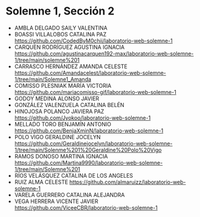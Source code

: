 # Solemne 1, Sección 2
* AMBLA DELGADO SAILY VALENTINA
* BOASSI VILLALOBOS CATALINA PAZ https://github.com/CodedByM0chii/laboratorio-web-solemne-1
* CARQUEN RODRÍGUEZ AGUSTINA IGNACIA https://github.com/agustinacarquen192-max/laboratorio-web-solemne-1/tree/main/solemne%201
* CARRASCO HERNÁNDEZ AMANDA CELESTE https://github.com/Amandacelest/laboratorio-web-solemne-1/tree/main/Solemne1_Amanda
* COMISSO PLESNIAK MARÍA VICTORIA https://github.com/mariacomisso-gif/laboratorio-web-solemne-1
* GODOY MEDINA ALONSO JAVIER
* GONZÁLEZ VALENZUELA CATALINA BELÉN
* HINOJOSA POLANCO JAVIERA PAZ https://github.com/Jyokoo/laboratorio-web-solemne-1
* MELLADO TORO BENJAMÍN ANTONIO https://github.com/BenjaXminN/laboratorio-web-solemne-1
* POLO VIGO GERALDINE JOCELYN https://github.com/Geraldinejocelyn/laboratorio-web-solemne-1/tree/main/Solenme%201%20Geraldine%20Polo%20Vigo
* RAMOS DONOSO MARTINA IGNACIA https://github.com/Martina9990/laboratorio-web-solemne-1/tree/main/Solemne%201
* RÍOS VELÁSQUEZ CATALINA DE LOS ANGELES
* RUIZ ALMA CELESTE https://github.com/almaruizz/laboratorio-web-solemne-1
* VARELA GUERRERO CATALINA ALEJANDRA
* VEGA HERRERA VICENTE JAVIER https://github.com/ViceeCBR/laboratorio-web-solemne-1
